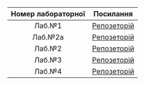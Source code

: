 | Номер лабораторної      | Посилання                                                 | 
| :----------------------:| :--------------------------------------------------------:| 
|  Лаб.№1                 | [Репозеторій](https://github.com/MishakinMax/_ik31_Mishakin_labs_TPIS/tree/master/lab1) | 
|  Лаб.№2а                | [Репозеторій](https://github.com/MishakinMax/_ik31_Mishakin_labs_TPIS/tree/master/lab2a)  | 
|  Лаб.№2                 | [Репозеторій](https://github.com/MishakinMax/_ik31_Mishakin_labs_TPIS/tree/master/lab_2) |
|  Лаб.№3                 | [Репозеторій](https://github.com/MishakinMax/_ik31_Mishakin_labs_TPIS/tree/master/lab3)  |            
|  Лаб.№4                | [Репозеторій](https://github.com/MishakinMax/_ik31_Mishakin_labs_TPIS/tree/master/lab4)   |         
                           
